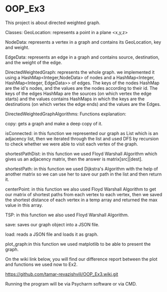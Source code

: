 # OOP_Ex3

This project is about directed weighted graph.

Classes:
GeoLocation: represents a point in a plane <x,y,z>

NodeData: represents a vertex in a graph and contains its GeoLocation, key and weight.

EdgeData: represents an edge in a graph and contains source, destination, and the weight of the edge.

DirectedWeightedGraph: represents the whole graph. we implemented it using a HashMap<Integer,NodeData> of nodes and a HashMap<Integer, HashMap<Integer, EdgeData>> of edges. The keys of the nodes HashMap are the id's nodes, and the values are the nodes according to their id. The keys of the edges HashMap are the sources (on which vertex the edge starts) and the values contains HashMaps in which the keys are the destinations (on which vertex the edge ends) and the values are the Edges.

DirectedWeightedGraphAlgorithms: Functions explanation:

copy: gets a graph and make a deep copy of it.

isConnected: in this function we represented our graph as List<List> which is an adjacency list, then we iterated through the list and used DFS by recursion to check whether we were able to visit each vertex of the graph.
  
shortestPathDist: in this function we used Floyd Warshall Algorithm which gives us an adjacency matrix, then the answer is matrix[src][dest].
  
shortestPath: in this function we used Dijkstra's Algorithm with the help of another matrix so we can use her to save our path in the list and then return it.
  
centerPoint: in this function we also used Floyd Warshall Algorithm to get our matrix of shortest paths from each vertex to each vertex, then we saved the shortest distance of each vertex in a temp array and returned the max value in this array.
  
TSP: in this function we also used Floyd Warshall Algorithm.
  
save: saves our graph object into a JSON file.
  
load: reads a JSON file and loads it as graph.
  
plot_graph:in this function we used matplotlib to be able to present the graph. 
 
On the wiki link below, you will find our difference report between the plot and functions we used now to Ex2.  

https://github.com/tamar-revazishvili/OOP_Ex3.wiki.git

Running the program will be via Psycharm software or via CMD.
